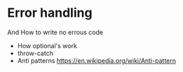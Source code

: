 # Error handling 
And How to write no errous code
* How optional's work
* throw-catch 
* Anti patterns
  https://en.wikipedia.org/wiki/Anti-pattern

